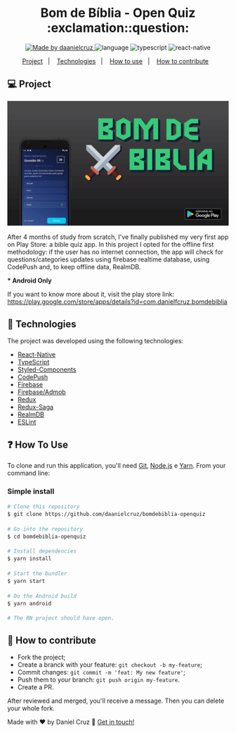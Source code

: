 <h1 align="center">
Bom de Bíblia - Open Quiz :exclamation::question:
</h1>

<p align="center">
<a href="https://www.linkedin.com/in/danielfercruz/">
<img alt="Made by daanielcruz" src="https://img.shields.io/badge/made%20by-daanielcruz-%23282C34?style=flat-square">
</a>
  
<img alt="language" src="https://img.shields.io/badge/Language-pt_BR-%23282C34.svg?style=flat-square">
<img alt="typescript" src="https://img.shields.io/badge/-TypeScript-%23282C34?style=flat-square&logo=typescript&logoColor=007bcd">
<img alt="react-native" src="https://img.shields.io/badge/-React%20Native-%23282C34?style=flat-square&logo=react">


  
</p>
<p align="center">
  <a href="#-project">Project</a>&nbsp;&nbsp;&nbsp;|&nbsp;&nbsp;&nbsp;
  <a href="#-some-technologies">Technologies</a>&nbsp;&nbsp;&nbsp;|&nbsp;&nbsp;&nbsp;
  <a href="#-how-to-use">How to use</a>&nbsp;&nbsp;&nbsp;|&nbsp;&nbsp;&nbsp;
  <a href="#-how-to-contribute">How to contribute</a>&nbsp;&nbsp;&nbsp;
</p>

## 💻 Project

<p align="center">
 <img alt="sample" title="sample" src=".github/screen.png" width="800px" />

After 4 months of study from scratch, I've finally published my very first app on Play Store: a bible quiz app.
In this project I opted for the offline first methodology: if the user has no internet connection, the app will check for questions/categories updates using firebase realtime database, using CodePush and, to keep offline data, RealmDB.

<strong>* Android Only </strong>

If you want to know more about it, visit the play store link: https://play.google.com/store/apps/details?id=com.danielfcruz.bomdebiblia
</p>

## 🔧 Technologies

The project was developed using the following technologies:

- [React-Native][react-native]
- [TypeScript][typescript]
- [Styled-Components][styled-components]
- [CodePush][codepush]
- [Firebase][firebase]
- [Firebase/Admob][firebase/admob]
- [Redux][redux]
- [Redux-Saga][redux-saga]
- [RealmDB][realmdb]
- [ESLint][eslint]

## ❓ How To Use

To clone and run this application, you'll need [Git](https://git-scm.com), [Node.js][nodejs] e [Yarn].
From your command line:

### Simple install

```bash
# Clone this repository
$ git clone https://github.com/daanielcruz/bomdebiblia-openquiz

# Go into the repository
$ cd bomdebiblia-openquiz

# Install dependencies
$ yarn install

# Start the bundler
$ yarn start

# Do the Android build
$ yarn android

# The RN project should have open.
```

## 🤔 How to contribute

- Fork the project;
- Create a branck with your feature: `git checkout -b my-feature`;
- Commit changes: `git commit -m 'feat: My new feature'`;
- Push them to your branch: `git push origin my-feature`.
- Create a PR. 

After reviewed and merged, you'll receive a message. Then you can delete your whole fork.

Made with ♥ by Daniel Cruz :wave: [Get in touch!](https://www.linkedin.com/in/danielfercruz/)

[react-native]: https://reactnative.dev/
[nodejs]: https://nodejs.org/en/
[typescript]: https://www.typescriptlang.org/
[styled-components]: https://styled-components.com/
[yarn]: https://yarnpkg.com/
[vs]: https://code.visualstudio.com/
[codepush]: https://github.com/microsoft/react-native-code-push
[firebase]: https://firebase.google.com/
[firebase/admob]: https://rnfirebase.io/admob/usage
[redux]: https://redux.js.org/
[redux-saga]: https://redux-saga.js.org/
[realmdb]: https://realm.io/
[eslint]: https://eslint.org/
[vceditconfig]: https://marketplace.visualstudio.com/items?itemName=EditorConfig.EditorConfig
[vceslint]: https://marketplace.visualstudio.com/items?itemName=dbaeumer.vscode-eslint
[prettier]: https://marketplace.visualstudio.com/items?itemName=esbenp.prettier-vscode
